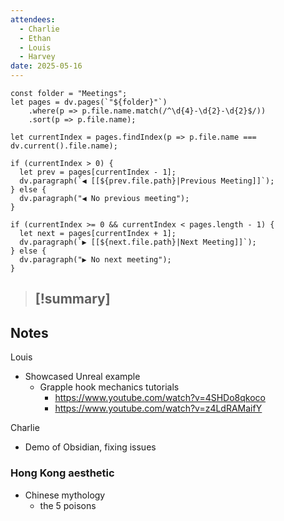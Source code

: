 ```yaml
---
attendees:
  - Charlie
  - Ethan
  - Louis
  - Harvey
date: 2025-05-16
---
```


```dataviewjs
const folder = "Meetings";
let pages = dv.pages(`"${folder}"`)
    .where(p => p.file.name.match(/^\d{4}-\d{2}-\d{2}$/))
    .sort(p => p.file.name);

let currentIndex = pages.findIndex(p => p.file.name === dv.current().file.name);

if (currentIndex > 0) {
  let prev = pages[currentIndex - 1];
  dv.paragraph(`◀️ [[${prev.file.path}|Previous Meeting]]`);
} else {
  dv.paragraph("◀️ No previous meeting");
}

if (currentIndex >= 0 && currentIndex < pages.length - 1) {
  let next = pages[currentIndex + 1];
  dv.paragraph(`▶️ [[${next.file.path}|Next Meeting]]`);
} else {
  dv.paragraph("▶️ No next meeting");
}
```

> [!summary] 
>  - 

## Notes

Louis
 - Showcased Unreal example
	 - Grapple hook mechanics tutorials
		 - https://www.youtube.com/watch?v=4SHDo8qkoco
		 - https://www.youtube.com/watch?v=z4LdRAMaifY

Charlie
 - Demo of Obsidian, fixing issues

### Hong Kong aesthetic

 - Chinese mythology
	 - the 5 poisons